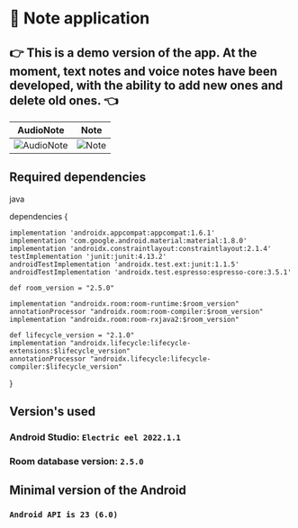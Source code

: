 # :thought_balloon: Note application

## :point_right: This is a demo version of the app. At the moment, text notes and voice notes have been developed, with the ability to add new ones and delete old ones. :point_left:

AudioNote       |  Note
:-------------------------:|:-------------------------:
![AudioNote](https://user-images.githubusercontent.com/111187206/222932894-7badaeff-7e1b-4c48-b17a-41380aa6b55c.jpg) | ![Note](https://user-images.githubusercontent.com/111187206/222932895-b763f984-d816-477e-9c16-1749fbf93a06.jpg)

## Required dependencies
java

dependencies {

    implementation 'androidx.appcompat:appcompat:1.6.1'
    implementation 'com.google.android.material:material:1.8.0'
    implementation 'androidx.constraintlayout:constraintlayout:2.1.4'
    testImplementation 'junit:junit:4.13.2'
    androidTestImplementation 'androidx.test.ext:junit:1.1.5'
    androidTestImplementation 'androidx.test.espresso:espresso-core:3.5.1'

    def room_version = "2.5.0"

    implementation "androidx.room:room-runtime:$room_version"
    annotationProcessor "androidx.room:room-compiler:$room_version"
    implementation "androidx.room:room-rxjava2:$room_version"

    def lifecycle_version = "2.1.0"
    implementation "androidx.lifecycle:lifecycle-extensions:$lifecycle_version"
    annotationProcessor "androidx.lifecycle:lifecycle-compiler:$lifecycle_version"

}

## Version's used
### Android Studio: ```Electric eel 2022.1.1```
### Room  database version: ```2.5.0```

## Minimal version of the Android
### ```Android API is 23 (6.0)```
